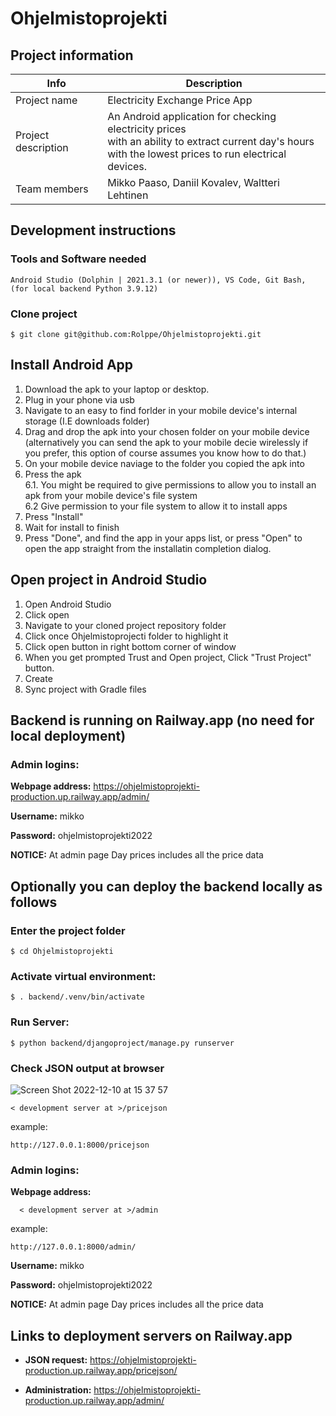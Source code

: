 # Ohjelmistoprojekti

## Project information

| Info | Description|
| ------ | ----------- |
| Project name | Electricity Exchange Price App |
| Project description | An Android application for checking electricity prices<br>with an ability to extract current day's hours<br>with the lowest prices to run electrical devices. |
| Team members | Mikko Paaso, Daniil Kovalev, Waltteri Lehtinen |

  ## Development instructions
  ### Tools and Software needed
    Android Studio (Dolphin | 2021.3.1 (or newer)), VS Code, Git Bash, (for local backend Python 3.9.12)
  
  ### Clone project
    $ git clone git@github.com:Rolppe/Ohjelmistoprojekti.git

  ## Install Android App
  1. Download the apk to your laptop or desktop.
  2. Plug in your phone via usb 
  3. Navigate to an easy to find forlder in your mobile device's internal storage (I.E downloads folder)
  4. Drag and drop the apk into your chosen folder on your mobile device (alternatively you can send the apk to your mobile decie wirelessly if you prefer, this option of course assumes you know how to do that.)
  5. On your mobile device naviage to the folder you copied the apk into
  6. Press the apk  
  6.1. You might be required to give permissions to allow you to install an apk from your mobile device's file system  
  6.2 Give permission to your file system to allow it to install apps
  7. Press "Install"
  8. Wait for install to finish
  9. Press "Done", and find the app in your apps list, or press "Open" to open the app straight from the installatin completion dialog. 

  ## Open project in Android Studio
  1. Open Android Studio
  2. Click open
  3. Navigate to your cloned project repository folder
  4. Click once Ohjelmistoprojecti folder to highlight it
  5. Click open button in right bottom corner of window  
  6. When you get prompted Trust and Open project, Click "Trust Project" button.
  7. Create
  8. Sync project with Gradle files

  ## Backend is running on Railway.app (no need for local deployment)
  ### Admin logins:
  
  **Webpage address:**
  https://ohjelmistoprojekti-production.up.railway.app/admin/
  
  **Username:** mikko
  
  **Password:** ohjelmistoprojekti2022
  
  **NOTICE:** At admin page Day prices includes all the price data
  
  ## Optionally you can deploy the backend locally as follows
  
  ### Enter the project folder
    $ cd Ohjelmistoprojekti
  
  ### Activate virtual environment: 
    $ . backend/.venv/bin/activate
    
  ### Run Server: 
    $ python backend/djangoproject/manage.py runserver
    
  ### Check JSON output at browser
  ![Screen Shot 2022-12-10 at 15 37 57](https://user-images.githubusercontent.com/78311409/206858122-40094a7a-a103-41bc-b00c-1e0a9857e42a.jpeg)

    < development server at >/pricejson

  example:
    
    http://127.0.0.1:8000/pricejson
  
  ### Admin logins:
  
  **Webpage address:**
  
      < development server at >/admin

  example:
    
    http://127.0.0.1:8000/admin/
  
  **Username:** mikko
  
  **Password:** ohjelmistoprojekti2022
  
  **NOTICE:** At admin page Day prices includes all the price data

  ## Links to deployment servers on Railway.app
  
  * **JSON request:** https://ohjelmistoprojekti-production.up.railway.app/pricejson/
    
  * **Administration:** https://ohjelmistoprojekti-production.up.railway.app/admin/
